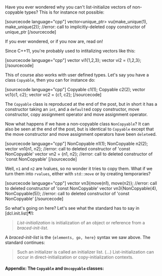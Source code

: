 Have you ever wondered why you can't list-initialize vectors of non-copyable types? This is for instance not possible:

<!-- snippetysnip:main.cpp:vector_unique:(before='[sourcecode language="cpp"]', after='[/sourcecode]') -->

[sourcecode language="cpp"]
    vector<unique_ptr<int>> vu{make_unique<int>(1), make_unique<int>(2)};
    //error: call to implicitly-deleted copy constructor of unique_ptr
[/sourcecode]

<!-- snippetysnip_end:main.cpp:vector_unique -->

If you ever wondered, or if you now are, read on!

Since C++11, you're probably used to intitalizing vectors like this:

<!-- snippetysnip:main.cpp:vector_int:(before='[sourcecode language="cpp"]', after='[/sourcecode]') -->

[sourcecode language="cpp"]
    vector<int> vi1{1,2,3};
    vector<int> vi2 = {1,2,3};
[/sourcecode]

<!-- snippetysnip_end:main.cpp:vector_int -->

This of course also works with user defined types. Let's say you have a class `Copyable`, then you can for instance do:

<!-- snippetysnip:main.cpp:vector_copyable:(before='[sourcecode language="cpp"]', after='[/sourcecode]') -->

[sourcecode language="cpp"]
    Copyable c1(1);
    Copyable c2(2);
    vector<Copyable> vc1{c1, c2};
    vector<Copyable> vc2 = {c1, c2};
[/sourcecode]

<!-- snippetysnip_end:main.cpp:vector_copyable -->

The `Copyable` class is reproduced at the end of the post, but in short it has a constructor taking an `int`, and a `default`ed copy constructor, move constructor, copy assignment operator and move assignment operator.

Now what happens if we have a non-copyable class `NonCopyable`? It can also be seen at the end of the post, but is identical to `Copyable` except that the move constructor and move assignment operators have been `delete`ed.

<!-- snippetysnip:main.cpp:vector_noncopyable:(before='[sourcecode language="cpp"]', after='[/sourcecode]') -->

[sourcecode language="cpp"]
    NonCopyable n1(1);
    NonCopyable n2(2);
    vector<NonCopyable> vn1{n1, n2}; //error: call to deleted constructor of 'const NonCopyable'
    vector<NonCopyable> vn2 = {n1, n2}; //error: call to deleted constructor of 'const NonCopyable'
[/sourcecode]

<!-- snippetysnip_end:main.cpp:vector_noncopyable -->

Well, `n1` and `n2` are lvalues, so no wonder it tries to copy them. What if we turn them into `rvalues`, either with `std::move` or by creating temporaries?
<!-- snippetysnip:main.cpp:vector_noncopyable_move:(before='[sourcecode language="cpp"]', after='[/sourcecode]') -->

[sourcecode language="cpp"]
    vector<NonCopyable> vn3{move(n1), move(n2)}; //error: call to deleted constructor of 'const NonCopyable'
    vector<NonCopyable> vn3{NonCopyable(4), NonCopyable(5)}; //error: call to deleted constructor of 'const NonCopyable'
[/sourcecode]

<!-- snippetysnip_end:main.cpp:vector_noncopyable_move -->

So what's going on here? Let's see what the standard has to say in [dcl.init.list]¶1:
> _List-initialization_ is initialization of an object or reference from a _braced-init-list_.

A _braced-init-list_ is the `{elements, go, here}` syntax we saw above. The standard continues:

> Such an initializer is called an initializer list. (...) List-initialization can occur in direct-initialization or copy-initialization contexts.



#### Appendix: The `Copyable` and `Uncopyable` classes:

<!-- snippetysnip:main.cpp:classes:(before='[sourcecode language="cpp"]', after='[/sourcecode]') --,

[sourcecode language="cpp"]
class Copyable {
public:
    Copyable(int i): i(i){}
    Copyable(const Copyable&) = default;
    Copyable(Copyable&&) = default;
    Copyable& operator=(const Copyable&) = default;
    Copyable& operator=(Copyable&&) = default;
    ~Copyable() = default;
    int i;
};

class NonCopyable {
public:
    NonCopyable(int i): i(i){}
    NonCopyable(const NonCopyable&) = delete;
    NonCopyable(NonCopyable&&) = delete;
    NonCopyable& operator=(const NonCopyable&) = default;
    NonCopyable& operator=(NonCopyable&&) = default;
    ~NonCopyable() = default;
    int i;
};
[/sourcecode]

<!-- snippetysnip_end:main.cpp:classes --,

<hr>

{} is braced initialization. in this case it means list-initialization.

Copying an initializer-list does not copy the underlying elements, and the only way to iterate over it is by const pointers:
[support.initlist] only has
constexpr const E* begin() const noexcept; // first element
constexpr const E* end() const noexcept; // one past the last element

So there's no way to copy out of it.

Say something about this not being related to whether we direct initialize or copy initialize, the latter actually supports moving non-copyable types
